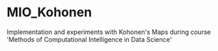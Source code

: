 # MIO_Kohonen
Implementation and experiments with Kohonen's Maps during course 'Methods of Computational Intelligence in Data Science'
